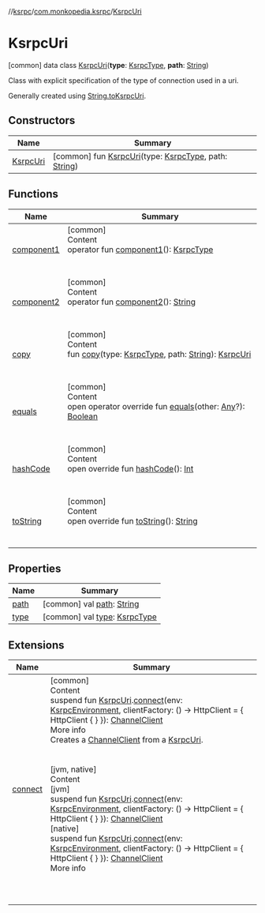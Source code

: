 //[ksrpc](../../index.md)/[com.monkopedia.ksrpc](../index.md)/[KsrpcUri](index.md)



# KsrpcUri  
 [common] data class [KsrpcUri](index.md)(**type**: [KsrpcType](../-ksrpc-type/index.md), **path**: [String](https://kotlinlang.org/api/latest/jvm/stdlib/kotlin/-string/index.html))

Class with explicit specification of the type of connection used in a uri.



Generally created using [String.toKsrpcUri](../to-ksrpc-uri.md).

   


## Constructors  
  
|  Name|  Summary| 
|---|---|
| <a name="com.monkopedia.ksrpc/KsrpcUri/KsrpcUri/#com.monkopedia.ksrpc.KsrpcType#kotlin.String/PointingToDeclaration/"></a>[KsrpcUri](-ksrpc-uri.md)| <a name="com.monkopedia.ksrpc/KsrpcUri/KsrpcUri/#com.monkopedia.ksrpc.KsrpcType#kotlin.String/PointingToDeclaration/"></a> [common] fun [KsrpcUri](-ksrpc-uri.md)(type: [KsrpcType](../-ksrpc-type/index.md), path: [String](https://kotlinlang.org/api/latest/jvm/stdlib/kotlin/-string/index.html))   <br>


## Functions  
  
|  Name|  Summary| 
|---|---|
| <a name="com.monkopedia.ksrpc/KsrpcUri/component1/#/PointingToDeclaration/"></a>[component1](component1.md)| <a name="com.monkopedia.ksrpc/KsrpcUri/component1/#/PointingToDeclaration/"></a>[common]  <br>Content  <br>operator fun [component1](component1.md)(): [KsrpcType](../-ksrpc-type/index.md)  <br><br><br>
| <a name="com.monkopedia.ksrpc/KsrpcUri/component2/#/PointingToDeclaration/"></a>[component2](component2.md)| <a name="com.monkopedia.ksrpc/KsrpcUri/component2/#/PointingToDeclaration/"></a>[common]  <br>Content  <br>operator fun [component2](component2.md)(): [String](https://kotlinlang.org/api/latest/jvm/stdlib/kotlin/-string/index.html)  <br><br><br>
| <a name="com.monkopedia.ksrpc/KsrpcUri/copy/#com.monkopedia.ksrpc.KsrpcType#kotlin.String/PointingToDeclaration/"></a>[copy](copy.md)| <a name="com.monkopedia.ksrpc/KsrpcUri/copy/#com.monkopedia.ksrpc.KsrpcType#kotlin.String/PointingToDeclaration/"></a>[common]  <br>Content  <br>fun [copy](copy.md)(type: [KsrpcType](../-ksrpc-type/index.md), path: [String](https://kotlinlang.org/api/latest/jvm/stdlib/kotlin/-string/index.html)): [KsrpcUri](index.md)  <br><br><br>
| <a name="kotlin/Any/equals/#kotlin.Any?/PointingToDeclaration/"></a>[equals](../../com.monkopedia.ksrpc.channels/-call-data/-companion/index.md#%5Bkotlin%2FAny%2Fequals%2F%23kotlin.Any%3F%2FPointingToDeclaration%2F%5D%2FFunctions%2F-909481617)| <a name="kotlin/Any/equals/#kotlin.Any?/PointingToDeclaration/"></a>[common]  <br>Content  <br>open operator override fun [equals](../../com.monkopedia.ksrpc.channels/-call-data/-companion/index.md#%5Bkotlin%2FAny%2Fequals%2F%23kotlin.Any%3F%2FPointingToDeclaration%2F%5D%2FFunctions%2F-909481617)(other: [Any](https://kotlinlang.org/api/latest/jvm/stdlib/kotlin/-any/index.html)?): [Boolean](https://kotlinlang.org/api/latest/jvm/stdlib/kotlin/-boolean/index.html)  <br><br><br>
| <a name="kotlin/Any/hashCode/#/PointingToDeclaration/"></a>[hashCode](../../com.monkopedia.ksrpc.channels/-call-data/-companion/index.md#%5Bkotlin%2FAny%2FhashCode%2F%23%2FPointingToDeclaration%2F%5D%2FFunctions%2F-909481617)| <a name="kotlin/Any/hashCode/#/PointingToDeclaration/"></a>[common]  <br>Content  <br>open override fun [hashCode](../../com.monkopedia.ksrpc.channels/-call-data/-companion/index.md#%5Bkotlin%2FAny%2FhashCode%2F%23%2FPointingToDeclaration%2F%5D%2FFunctions%2F-909481617)(): [Int](https://kotlinlang.org/api/latest/jvm/stdlib/kotlin/-int/index.html)  <br><br><br>
| <a name="com.monkopedia.ksrpc/KsrpcUri/toString/#/PointingToDeclaration/"></a>[toString](to-string.md)| <a name="com.monkopedia.ksrpc/KsrpcUri/toString/#/PointingToDeclaration/"></a>[common]  <br>Content  <br>open override fun [toString](to-string.md)(): [String](https://kotlinlang.org/api/latest/jvm/stdlib/kotlin/-string/index.html)  <br><br><br>


## Properties  
  
|  Name|  Summary| 
|---|---|
| <a name="com.monkopedia.ksrpc/KsrpcUri/path/#/PointingToDeclaration/"></a>[path](path.md)| <a name="com.monkopedia.ksrpc/KsrpcUri/path/#/PointingToDeclaration/"></a> [common] val [path](path.md): [String](https://kotlinlang.org/api/latest/jvm/stdlib/kotlin/-string/index.html)   <br>
| <a name="com.monkopedia.ksrpc/KsrpcUri/type/#/PointingToDeclaration/"></a>[type](type.md)| <a name="com.monkopedia.ksrpc/KsrpcUri/type/#/PointingToDeclaration/"></a> [common] val [type](type.md): [KsrpcType](../-ksrpc-type/index.md)   <br>


## Extensions  
  
|  Name|  Summary| 
|---|---|
| <a name="com.monkopedia.ksrpc//connect/com.monkopedia.ksrpc.KsrpcUri#com.monkopedia.ksrpc.KsrpcEnvironment#kotlin.Function0[io.ktor.client.HttpClient]/PointingToDeclaration/"></a>[connect](../connect.md)| <a name="com.monkopedia.ksrpc//connect/com.monkopedia.ksrpc.KsrpcUri#com.monkopedia.ksrpc.KsrpcEnvironment#kotlin.Function0[io.ktor.client.HttpClient]/PointingToDeclaration/"></a>[common]  <br>Content  <br>suspend fun [KsrpcUri](index.md).[connect](../connect.md)(env: [KsrpcEnvironment](../-ksrpc-environment/index.md), clientFactory: () -> HttpClient = { HttpClient { } }): [ChannelClient](../../com.monkopedia.ksrpc.channels/-channel-client/index.md)  <br>More info  <br>Creates a [ChannelClient](../../com.monkopedia.ksrpc.channels/-channel-client/index.md) from a [KsrpcUri](index.md).  <br><br><br>[jvm, native]  <br>Content  <br>[jvm]  <br>suspend fun [KsrpcUri](index.md#%5Bcom.monkopedia.ksrpc%2FKsrpcUri%2F%2F%2FPointingToDeclaration%2F%5D%2FExtensions%2F987004091).[connect](../connect.md)(env: [KsrpcEnvironment](../-ksrpc-environment/index.md), clientFactory: () -> HttpClient = { HttpClient { } }): [ChannelClient](../../com.monkopedia.ksrpc.channels/-channel-client/index.md)  <br>[native]  <br>suspend fun [KsrpcUri](index.md#%5Bcom.monkopedia.ksrpc%2FKsrpcUri%2F%2F%2FPointingToDeclaration%2F%5D%2FExtensions%2F1414128974).[connect](../connect.md)(env: [KsrpcEnvironment](../-ksrpc-environment/index.md), clientFactory: () -> HttpClient = { HttpClient { } }): [ChannelClient](../../com.monkopedia.ksrpc.channels/-channel-client/index.md)  <br>More info  <br>  <br><br><br>

